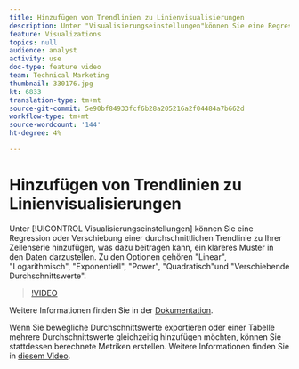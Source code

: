 ```yaml
---
title: Hinzufügen von Trendlinien zu Linienvisualisierungen
description: Unter "Visualisierungseinstellungen"können Sie eine Regression oder eine sich bewegende durchschnittliche Trendlinie zu Ihrer Zeilenserie hinzufügen, was dazu beitragen kann, ein klareres Muster in den Daten darzustellen. Zu den Optionen gehören "Linear", "Logarithmisch", "Exponentiell", "Power", "Quadratisch"und "Verschiebende Durchschnittswerte".
feature: Visualizations
topics: null
audience: analyst
activity: use
doc-type: feature video
team: Technical Marketing
thumbnail: 330176.jpg
kt: 6833
translation-type: tm+mt
source-git-commit: 5e90bf84933fcf6b28a205216a2f04484a7b662d
workflow-type: tm+mt
source-wordcount: '144'
ht-degree: 4%

---
```



# Hinzufügen von Trendlinien zu Linienvisualisierungen

Unter [!UICONTROL Visualisierungseinstellungen] können Sie eine Regression oder Verschiebung einer durchschnittlichen Trendlinie zu Ihrer Zeilenserie hinzufügen, was dazu beitragen kann, ein klareres Muster in den Daten darzustellen. Zu den Optionen gehören &quot;Linear&quot;, &quot;Logarithmisch&quot;, &quot;Exponentiell&quot;, &quot;Power&quot;, &quot;Quadratisch&quot;und &quot;Verschiebende Durchschnittswerte&quot;.

>[!VIDEO](https://video.tv.adobe.com/v/330176/?quality=12&learn=on)

Weitere Informationen finden Sie in der [Dokumentation](https://experienceleague.adobe.com/docs/analytics/analyze/analysis-workspace/visualizations/line.html?lang=en#analysis-workspace).

Wenn Sie bewegliche Durchschnittswerte exportieren oder einer Tabelle mehrere Durchschnittswerte gleichzeitig hinzufügen möchten, können Sie stattdessen berechnete Metriken erstellen. Weitere Informationen finden Sie in [diesem Video](https://experienceleague.adobe.com/docs/analytics-learn/tutorials/analysis-workspace/visualizations/using-the-cumulative-average-function-to-apply-metric-smoothing.html#analysis-workspace).
